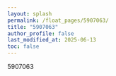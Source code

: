 ```yaml
---
layout: splash
permalink: /float_pages/5907063/
title: "5907063"
author_profile: false
last_modified_at: 2025-06-13
toc: false
---
```

 
5907063
